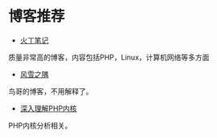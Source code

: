 # 博客推荐

- [火丁笔记](https://huoding.com/)

质量非常高的博客，内容包括PHP，Linux，计算机网络等多方面

- [风雪之隅](http://www.laruence.com/)

鸟哥的博客，不用解释了。

- [深入理解PHP内核](http://www.php-internals.com/)

PHP内核分析相关。